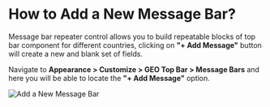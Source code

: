 # How to Add a New Message Bar?

Message bar repeater control allows you to build repeatable blocks of top bar component for different countries, clicking on **"+ Add Message"** button will create a new and blank set of fields.

Navigate to **Appearance > Customize > GEO Top Bar > Message Bars** and here you will be able to locate the **"+ Add Message"** option.

![Add a New Message Bar](img/add-new-message-bar_sbxbue.gif)

